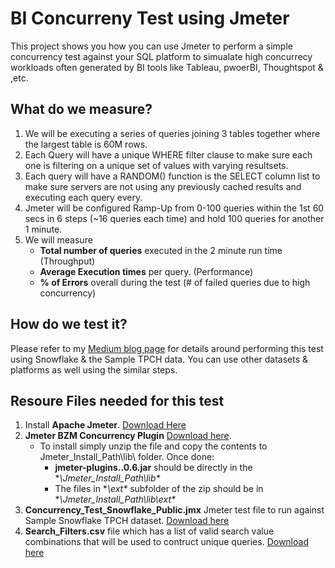 # BI Concurreny Test using Jmeter

This project shows you how you can use Jmeter to perform a simple concurrency test against your SQL platform to simualate high concurrecy workloads often generated by BI tools like Tableau, pwoerBI, Thoughtspot & ,etc.

## What do we measure?

1. We will be executing a series of queries joining 3 tables together where the largest table is 60M rows. 
2. Each Query will have a unique WHERE filter clause to make sure each one is filtering on a unique set of values with varying resultsets.
3. Each query will have a RANDOM() function is the SELECT column list to make sure servers are not using any previously cached results and executing each query every.
4. Jmeter will be configured Ramp-Up from 0-100 queries within the 1st 60 secs in 6 steps (~16 queries each time) and hold 100 queries for another 1 minute.
5. We will measure
    - **Total number of queries** executed in the 2 minute run time (Throughput)
    - **Average Execution times** per query. (Performance)
    - **% of Errors** overall during the test (# of failed queries due to high concurrency)
  
## How do we test it?
Please refer to my [Medium blog page](https://www.google.com) for details around performing this test using Snowflake & the Sample TPCH data. You can use other datasets & platforms as well using the similar steps.

## Resoure Files needed for this test

1. Install **Apache Jmeter**. [Download Here](https://jmeter.apache.org/download_jmeter.cgi)
2. **Jmeter BZM Concurrency Plugin** [Download here](https://medium.com/r?url=https%3A%2F%2Fjmeter-plugins.org%2Ffiles%2Fpackages%2Fjpgc-casutg-2.10.zip). 
    - To install simply unzip the file and copy the contents to Jmeter_Install_Path\lib\ folder. Once done:
      - **jmeter-plugins..0.6.jar** should be directly in the **\Jmeter_Install_Path\lib\**  
      - The files in **\ext\** subfolder of the zip should be in **\Jmeter_Install_Path\lib\ext\** 
3. **Concurrency_Test_Snowflake_Public.jmx** Jmeter test file to run against Sample Snowflake TPCH dataset.  [Download here]()
4. **Search_Filters.csv** file which has a list of valid search value combinations that will be used to contruct unique queries. [Download here]()

